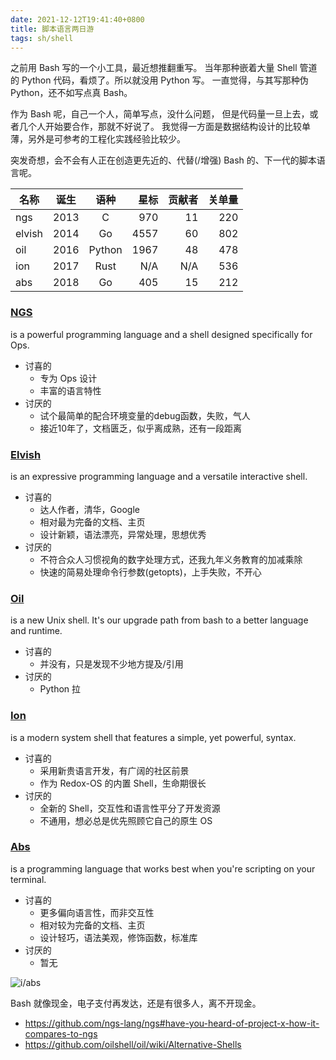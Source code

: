 ```yaml
---
date: 2021-12-12T19:41:40+0800
title: 脚本语言两日游
tags: sh/shell
---
```


之前用 Bash 写的一个小工具，最近想推翻重写。
当年那种嵌着大量 Shell 管道的 Python 代码，看烦了。所以就没用 Python 写。
一直觉得，与其写那种伪 Python，还不如写点真 Bash。

作为 Bash 呢，自己一个人，简单写点，没什么问题，
但是代码量一旦上去，或者几个人开始要合作，那就不好说了。
我觉得一方面是数据结构设计的比较单薄，另外是可参考的工程化实践经验比较少。

突发奇想，会不会有人正在创造更先近的、代替(/增强) Bash 的、下一代的脚本语言呢。

| 名称      | 诞生 | 语种   | 星标 | 贡献者 | 关单量 |
| ----      | ---- | :--:   | ---: | -----: | -----: |
| ngs       | 2013 | C      |  970 |     11 |    220 |
| elvish    | 2014 | Go     | 4557 |     60 |    802 |
| oil       | 2016 | Python | 1967 |     48 |    478 |
| ion       | 2017 | Rust   |  N/A |    N/A |    536 |
| abs       | 2018 | Go     |  405 |     15 |    212 |

### [NGS][ngs]
is a powerful programming language and a shell designed specifically for Ops.

- 讨喜的
  * 专为 Ops 设计
  * 丰富的语言特性
- 讨厌的
  * 试个最简单的配合环境变量的debug函数，失败，气人
  * 接近10年了，文档匮乏，似乎离成熟，还有一段距离

### [Elvish][elv]
is an expressive programming language and a versatile interactive shell.

- 讨喜的
  * 达人作者，清华，Google
  * 相对最为完备的文档、主页
  * 设计新颖，语法漂亮，异常处理，思想优秀
- 讨厌的
  * 不符合众人习惯视角的数字处理方式，还我九年义务教育的加减乘除
  * 快速的简易处理命令行参数(getopts)，上手失败，不开心

### [Oil][oil]
is a new Unix shell. It's our upgrade path from bash to a better language and runtime.

- 讨喜的
  * 并没有，只是发现不少地方提及/引用
- 讨厌的
  * Python 拉

### [Ion][ion]
is a modern system shell that features a simple, yet powerful, syntax.

- 讨喜的
  * 采用新贵语言开发，有广阔的社区前景
  * 作为 Redox-OS 的内置 Shell，生命期很长
- 讨厌的
  * 全新的 Shell，交互性和语言性平分了开发资源
  * 不通用，想必总是优先照顾它自己的原生 OS

### [Abs][abs]
is a programming language that works best when you're scripting on your terminal.

- 讨喜的
  * 更多偏向语言性，而非交互性
  * 相对较为完备的文档、主页
  * 设计轻巧，语法美观，修饰函数，标准库
- 讨厌的
  * 暂无

![i/abs]

Bash 就像现金，电子支付再发达，还是有很多人，离不开现金。

- https://github.com/ngs-lang/ngs#have-you-heard-of-project-x-how-it-compares-to-ngs
- https://github.com/oilshell/oil/wiki/Alternative-Shells

[ngs]: https://ngs-lang.org/
[elv]: https://elv.sh/
[oil]: https://www.oilshell.org/
[ion]: https://doc.redox-os.org/ion-manual/
[abs]: https://www.abs-lang.org/
[i/abs]: https://blog.du1ab.org/2021/f-abs.jpeg

